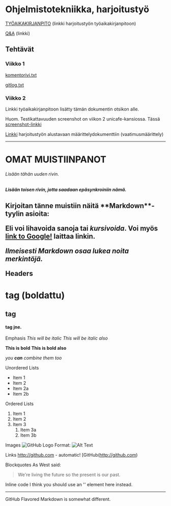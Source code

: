 # <h1> Ohjelmistotekniikka, harjoitustyö

[TYÖAIKAKIRJANPITO](https://github.com/karhelmi/ot-harjoitustyo/blob/master/dokumentaatio/tyoaikakirjanpito.md)
(linkki harjoitustyön työaikakirjanpitoon)

[Q&A](https://github.com/karhelmi/ot-harjoitustyo/blob/master/dokumentaatio/QetA.md) (linkki)

## <h2> Tehtävät
### <H3> Viikko 1

[komentorivi.txt](https://github.com/karhelmi/ot-harjoitustyo/blob/master/laskarit/viikko1/komentorivi.txt)
   
[gitlog.txt](https://github.com/karhelmi/ot-harjoitustyo/blob/master/laskarit/viikko1/gitlog.txt)

### <H3> Viikko 2

Linkki työaikakirjanpitoon lisätty tämän dokumentin otsikon alle.

Huom. Testikattavuuden screenshot on viikon 2 unicafe-kansiossa. Tässä [screenshot-linkki](https://github.com/karhelmi/ot-harjoitustyo/blob/master/laskarit/viikko2/unicafe/Screenshot_testikattavuus.png)

[Linkki](https://github.com/karhelmi/ot-harjoitustyo/blob/master/dokumentaatio/vaatimusmaarittely.md) harjoitustyön alustavaan määrittelydokumenttiin (vaatimusmäärittely)

*****************************
# <h1> OMAT MUISTIINPANOT
<h6> Lisään tähän uuden rivin.
<h5> Lisään toisen rivin, jotta saadaan epäsynkroiniin nämä.
<h2> Kirjoitan tänne muistiin näitä **Markdown**-tyylin asioita:

Eli voi **lihavoida** sanoja tai *kursivoida*. Voi myös [link to Google!](http://google.com) laittaa linkin.

*Ilmeisesti Markdown osaa lukea noita merkintöjä.*

Headers
# <h1> tag (boldattu)
## <h2> tag
#### <h4> tag jne.

Emphasis
*This will be italic*
_This will be italic also_

**This is bold**
__This is bold also__

_you **can** combine them too_

Unordered Lists
* Item 1
* Item 2
 * Item 2a
 * Item 2b

Ordered Lists
1. Item 1
1. Item 2
1. Item 3
   1. Item 3a
   1. Item 3b

Images
![GitHub Logo](/images/logo.png)
Format: ![Alt Text](url)

Links
http://github.com - automatic!
[GitHub(http://github.com)

Blockquotes
As West said:
> We're living the future so
> the present is our past.

Inline code
I think you should use an
'<addr>' element here instead.

*****
GitHub Flavored Markdown is somewhat different.
